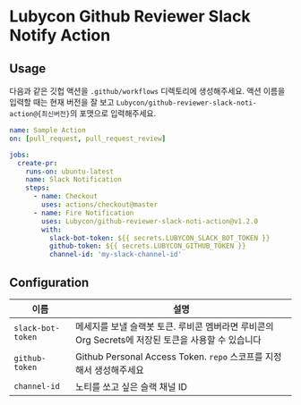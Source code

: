 # Lubycon Github Reviewer Slack Notify Action

## Usage

다음과 같은 깃헙 액션을 `.github/workflows` 디렉토리에 생성해주세요.
액션 이름을 입력할 때는 현재 버전을 잘 보고 `Lubycon/github-reviewer-slack-noti-action@{최신버전}`의 포맷으로 입력해주세요.

```yaml
name: Sample Action
on: [pull_request, pull_request_review]

jobs:
  create-pr:
    runs-on: ubuntu-latest
    name: Slack Notification
    steps:
      - name: Checkout
        uses: actions/checkout@master
      - name: Fire Notification
        uses: Lubycon/github-reviewer-slack-noti-action@v1.2.0
        with:
          slack-bot-token: ${{ secrets.LUBYCON_SLACK_BOT_TOKEN }}
          github-token: ${{ secrets.LUBYCON_GITHUB_TOKEN }}
          channel-id: 'my-slack-channel-id'
```

## Configuration

| 이름              | 설명                                                                                               |
| ----------------- | -------------------------------------------------------------------------------------------------- |
| `slack-bot-token` | 메세지를 보낼 슬랙봇 토큰. 루비콘 멤버라면 루비콘의 Org Secrets에 저장된 토큰을 사용할 수 있습니다 |
| `github-token`    | Github Personal Access Token. `repo` 스코프를 지정해서 생성해주세요                                |
| `channel-id`      | 노티를 쏘고 싶은 슬랙 채널 ID                                                                      |
